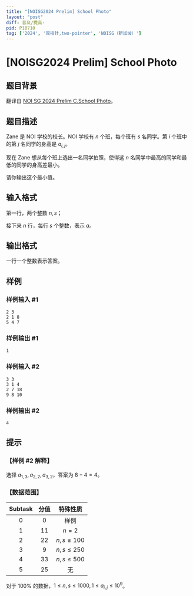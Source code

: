```yaml
---
title: "[NOISG2024 Prelim] School Photo"
layout: "post"
diff: 普及/提高-
pid: P10710
tag: ['2024', '双指针,two-pointer', 'NOISG（新加坡）']
---
```

# [NOISG2024 Prelim] School Photo
## 题目背景

翻译自 [NOI SG 2024 Prelim C.School Photo](https://github.com/noisg/noi-2024-prelim)。
## 题目描述

Zane 是 NOI 学校的校长。NOI 学校有 $n$ 个班，每个班有 $s$ 名同学。第 $i$ 个班中的第 $j$ 名同学的身高是 $a_{i,j}$。

现在 Zane 想从每个班上选出一名同学拍照，使得这 $n$ 名同学中最高的同学和最低的同学的身高差最小。

请你输出这个最小值。
## 输入格式

第一行，两个整数 $n,s$；

接下来 $n$ 行，每行 $s$ 个整数，表示 $a$。
## 输出格式

一行一个整数表示答案。
## 样例

### 样例输入 #1
```
2 3
2 1 8
5 4 7

```
### 样例输出 #1
```
1
```
### 样例输入 #2
```
3 3
3 1 4
2 7 18
9 8 10
```
### 样例输出 #2
```
4
```
## 提示

### 【样例 #2 解释】

选择 $a_{1,3},a_{2,2},a_{3,2}$，答案为 $8-4=4$。

### 【数据范围】

|$\text{Subtask}$|分值|特殊性质|
|:-:|:-:|:-:|
|$0$|$0$|样例|
|$1$|$11$|$n=2$|
|$2$|$22$|$n,s\le100$|
|$3$|$9$|$n,s\le250$|
|$4$|$33$|$n,s\le500$|
|$5$|$25$|无|

对于 $100\%$ 的数据，$1\le n,s \le 1000,1\le a_{i,j} \le 10^9$。
